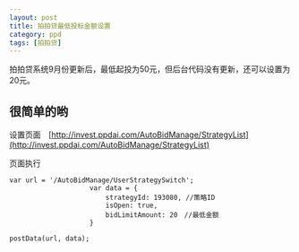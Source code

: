 ```yaml
---
layout: post
title: 拍拍贷最低投标金额设置
category: ppd
tags: [拍拍贷]
---
```


拍拍贷系统9月份更新后，最低起投为50元，但后台代码没有更新，还可以设置为20元。

## 很简单的哟

设置页面　[http://invest.ppdai.com/AutoBidManage/StrategyList](http://invest.ppdai.com/AutoBidManage/StrategyList)

页面执行
```
var url = '/AutoBidManage/UserStrategySwitch';
                    var data = {
                        strategyId: 193080, //策略ID
                        isOpen: true,
                        bidLimitAmount: 20　//最低金额
                    }
              
postData(url, data);

```